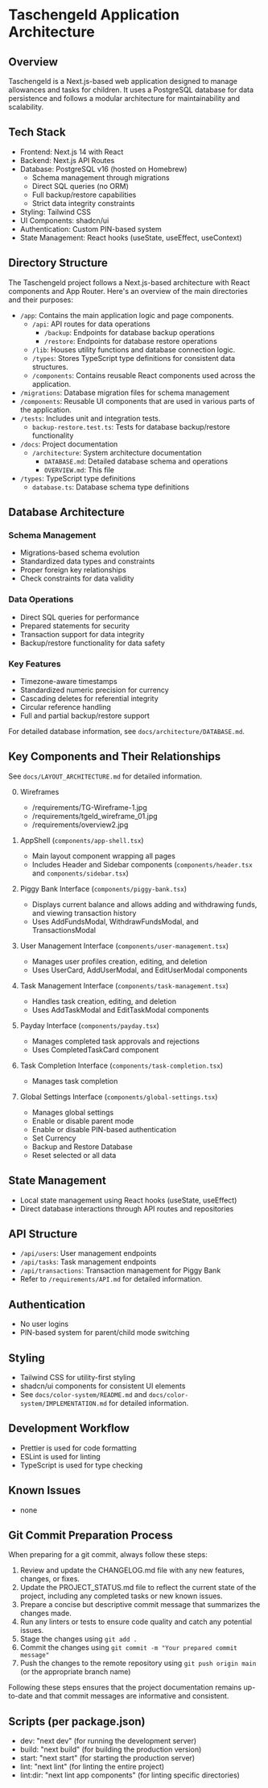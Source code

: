 # Taschengeld Application Architecture

## Overview

Taschengeld is a Next.js-based web application designed to manage allowances and tasks for children. It uses a PostgreSQL database for data persistence and follows a modular architecture for maintainability and scalability.

## Tech Stack

- Frontend: Next.js 14 with React
- Backend: Next.js API Routes
- Database: PostgreSQL v16 (hosted on Homebrew)
  - Schema management through migrations
  - Direct SQL queries (no ORM)
  - Full backup/restore capabilities
  - Strict data integrity constraints
- Styling: Tailwind CSS
- UI Components: shadcn/ui
- Authentication: Custom PIN-based system
- State Management: React hooks (useState, useEffect, useContext)

## Directory Structure

The Taschengeld project follows a Next.js-based architecture with React components and App Router. Here's an overview of the main directories and their purposes:

- `/app`: Contains the main application logic and page components.
  - `/api`: API routes for data operations
    - `/backup`: Endpoints for database backup operations
    - `/restore`: Endpoints for database restore operations
  - `/lib`: Houses utility functions and database connection logic.
  - `/types`: Stores TypeScript type definitions for consistent data structures.
  - `/components`: Contains reusable React components used across the application.
- `/migrations`: Database migration files for schema management
- `/components`: Reusable UI components that are used in various parts of the application.
- `/tests`: Includes unit and integration tests.
  - `backup-restore.test.ts`: Tests for database backup/restore functionality
- `/docs`: Project documentation
  - `/architecture`: System architecture documentation
    - `DATABASE.md`: Detailed database schema and operations
    - `OVERVIEW.md`: This file
- `/types`: TypeScript type definitions
  - `database.ts`: Database schema type definitions

## Database Architecture

### Schema Management
- Migrations-based schema evolution
- Standardized data types and constraints
- Proper foreign key relationships
- Check constraints for data validity

### Data Operations
- Direct SQL queries for performance
- Prepared statements for security
- Transaction support for data integrity
- Backup/restore functionality for data safety

### Key Features
- Timezone-aware timestamps
- Standardized numeric precision for currency
- Cascading deletes for referential integrity
- Circular reference handling
- Full and partial backup/restore support

For detailed database information, see `docs/architecture/DATABASE.md`.

## Key Components and Their Relationships

See `docs/LAYOUT_ARCHITECTURE.md` for detailed information.

0. Wireframes

   - /requirements/TG-Wireframe-1.jpg
   - /requirements/tgeld_wireframe_01.jpg
   - /requirements/overview2.jpg

1. AppShell (`components/app-shell.tsx`)

   - Main layout component wrapping all pages
   - Includes Header and Sidebar components (`components/header.tsx` and `components/sidebar.tsx`)

2. Piggy Bank Interface (`components/piggy-bank.tsx`)

   - Displays current balance and allows adding and withdrawing funds, and viewing transaction history
   - Uses AddFundsModal, WithdrawFundsModal, and TransactionsModal

3. User Management Interface (`components/user-management.tsx`)

   - Manages user profiles creation, editing, and deletion
   - Uses UserCard, AddUserModal, and EditUserModal components

4. Task Management Interface (`components/task-management.tsx`)

   - Handles task creation, editing, and deletion
   - Uses AddTaskModal and EditTaskModal components

5. Payday Interface (`components/payday.tsx`)

   - Manages completed task approvals and rejections
   - Uses CompletedTaskCard component

6. Task Completion Interface (`components/task-completion.tsx`)

   - Manages task completion

7. Global Settings Interface (`components/global-settings.tsx`)

   - Manages global settings
   - Enable or disable parent mode
   - Enable or disable PIN-based authentication
   - Set Currency
   - Backup and Restore Database
   - Reset selected or all data

## State Management

- Local state management using React hooks (useState, useEffect)
- Direct database interactions through API routes and repositories

## API Structure

- `/api/users`: User management endpoints
- `/api/tasks`: Task management endpoints
- `/api/transactions`: Transaction management for Piggy Bank
- Refer to `/requirements/API.md` for detailed information.

## Authentication

- No user logins
- PIN-based system for parent/child mode switching

## Styling

- Tailwind CSS for utility-first styling
- shadcn/ui components for consistent UI elements
- See `docs/color-system/README.md` and `docs/color-system/IMPLEMENTATION.md` for detailed information.

## Development Workflow

- Prettier is used for code formatting
- ESLint is used for linting
- TypeScript is used for type checking

## Known Issues

- none

## Git Commit Preparation Process

When preparing for a git commit, always follow these steps:

1. Review and update the CHANGELOG.md file with any new features, changes, or fixes.
2. Update the PROJECT_STATUS.md file to reflect the current state of the project, including any completed tasks or new known issues.
3. Prepare a concise but descriptive commit message that summarizes the changes made.
4. Run any linters or tests to ensure code quality and catch any potential issues.
5. Stage the changes using `git add .`
6. Commit the changes using `git commit -m "Your prepared commit message"`
7. Push the changes to the remote repository using `git push origin main` (or the appropriate branch name)

Following these steps ensures that the project documentation remains up-to-date and that commit messages are informative and consistent.

## Scripts (per package.json)

- dev: "next dev" (for running the development server)
- build: "next build" (for building the production version)
- start: "next start" (for starting the production server)
- lint: "next lint" (for linting the entire project)
- lint:dir: "next lint app components" (for linting specific directories)
